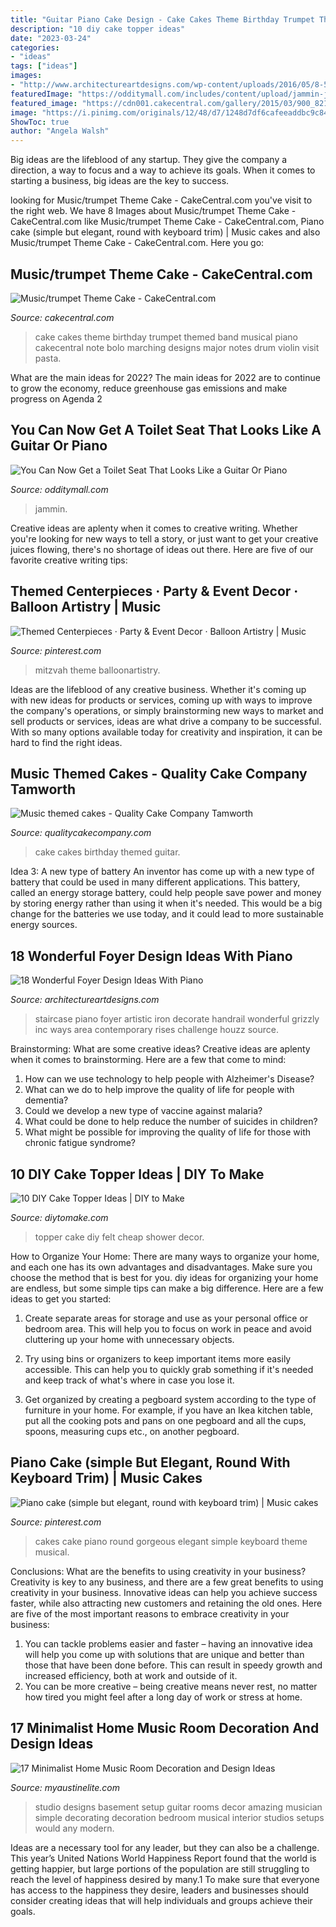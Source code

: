 ```yaml
---
title: "Guitar Piano Cake Design - Cake Cakes Theme Birthday Trumpet Themed Band Musical Piano Cakecentral Note Bolo Marching Designs Major Notes Drum Violin Visit Pasta"
description: "10 diy cake topper ideas"
date: "2023-03-24"
categories:
- "ideas"
tags: ["ideas"]
images:
- "http://www.architectureartdesigns.com/wp-content/uploads/2016/05/8-57.jpg"
featuredImage: "https://odditymall.com/includes/content/upload/jammin-johns-guitar-and-piano-toilet-seats-5135.jpg"
featured_image: "https://cdn001.cakecentral.com/gallery/2015/03/900_821185P444_musictrumpet-theme-cake.jpg"
image: "https://i.pinimg.com/originals/12/48/d7/1248d7df6cafeeaddbc9c8489a4242e8.jpg"
ShowToc: true
author: "Angela Walsh"
---
```



Big ideas are the lifeblood of any startup. They give the company a direction, a way to focus and a way to achieve its goals. When it comes to starting a business, big ideas are the key to success.

	

		
looking for Music/trumpet Theme Cake - CakeCentral.com you've visit to the right web. We have 8 Images about Music/trumpet Theme Cake - CakeCentral.com like Music/trumpet Theme Cake - CakeCentral.com, Piano cake (simple but elegant, round with keyboard trim) | Music cakes and also Music/trumpet Theme Cake - CakeCentral.com. Here you go:
		
    
## Music/trumpet Theme Cake - CakeCentral.com

<img loading=lazy src="https://cdn001.cakecentral.com/gallery/2015/03/900_821185P444_musictrumpet-theme-cake.jpg" onerror="this.onerror=null;this.src='https://tse2.mm.bing.net/th?id=OIP.q95aFuHFXNB0YcnlfZlhRQHaMX&amp;pid=15.1';" alt="Music/trumpet Theme Cake - CakeCentral.com">

_Source: cakecentral.com_

>cake cakes theme birthday trumpet themed band musical piano cakecentral note bolo marching designs major notes drum violin visit pasta. 

	

What are the main ideas for 2022?
The main ideas for 2022 are to continue to grow the economy, reduce greenhouse gas emissions and make progress on Agenda 2
    
## You Can Now Get A Toilet Seat That Looks Like A Guitar Or Piano

<img loading=lazy src="https://odditymall.com/includes/content/upload/jammin-johns-guitar-and-piano-toilet-seats-5135.jpg" onerror="this.onerror=null;this.src='https://tse3.mm.bing.net/th?id=OIP.eOLJUU4aM2oODOXKCQgB_AHaE8&amp;pid=15.1';" alt="You Can Now Get a Toilet Seat That Looks Like a Guitar Or Piano">

_Source: odditymall.com_

>jammin. 

	

Creative ideas are aplenty when it comes to creative writing. Whether you're looking for new ways to tell a story, or just want to get your creative juices flowing, there's no shortage of ideas out there. Here are five of our favorite creative writing tips: 

    
## Themed Centerpieces · Party &amp; Event Decor · Balloon Artistry | Music

<img loading=lazy src="https://i.pinimg.com/originals/c6/e7/94/c6e794e2957066235d0d41477ff12ed6.jpg" onerror="this.onerror=null;this.src='https://tse3.mm.bing.net/th?id=OIP.VzKqzKESNKH_jiSVoAMuHgAAAA&amp;pid=15.1';" alt="Themed Centerpieces · Party &amp; Event Decor · Balloon Artistry | Music">

_Source: pinterest.com_

>mitzvah theme balloonartistry. 

	

Ideas are the lifeblood of any creative business. Whether it's coming up with new ideas for products or services, coming up with ways to improve the company's operations, or simply brainstorming new ways to market and sell products or services, ideas are what drive a company to be successful. With so many options available today for creativity and inspiration, it can be hard to find the right ideas.

    
## Music Themed Cakes - Quality Cake Company Tamworth

<img loading=lazy src="https://w2d8a5y9.stackpathcdn.com/wp-content/uploads/2017/11/guitar-amp-music-black-white-cake-2-518x705.jpg" onerror="this.onerror=null;this.src='https://tse1.mm.bing.net/th?id=OIP.iyvW-MZSuws9Jql5SaQdUAHaKF&amp;pid=15.1';" alt="Music themed cakes - Quality Cake Company Tamworth">

_Source: qualitycakecompany.com_

>cake cakes birthday themed guitar. 

	

Idea 3: A new type of battery
An inventor has come up with a new type of battery that could be used in many different applications. This battery, called an energy storage battery, could help people save power and money by storing energy rather than using it when it's needed. This would be a big change for the batteries we use today, and it could lead to more sustainable energy sources.

    
## 18 Wonderful Foyer Design Ideas With Piano

<img loading=lazy src="http://www.architectureartdesigns.com/wp-content/uploads/2016/05/8-57.jpg" onerror="this.onerror=null;this.src='https://tse1.mm.bing.net/th?id=OIP.1aude6x9dDFMbT3M6AZXSgAAAA&amp;pid=15.1';" alt="18 Wonderful Foyer Design Ideas With Piano">

_Source: architectureartdesigns.com_

>staircase piano foyer artistic iron decorate handrail wonderful grizzly inc ways area contemporary rises challenge houzz source. 

	

Brainstorming: What are some creative ideas?
Creative ideas are aplenty when it comes to brainstorming. Here are a few that come to mind: 
1. How can we use technology to help people with Alzheimer's Disease? 
2. What can we do to help improve the quality of life for people with dementia? 
3. Could we develop a new type of vaccine against malaria? 
4. What could be done to help reduce the number of suicides in children? 
5. What might be possible for improving the quality of life for those with chronic fatigue syndrome?

    
## 10 DIY Cake Topper Ideas | DIY To Make

<img loading=lazy src="http://www.diytomake.com/wp-content/uploads/2015/11/Ckae-Topper-Felt.jpg" onerror="this.onerror=null;this.src='https://tse4.mm.bing.net/th?id=OIP.K3mwCwLJlZwzgahqPmQCXgHaLH&amp;pid=15.1';" alt="10 DIY Cake Topper Ideas | DIY to Make">

_Source: diytomake.com_

>topper cake diy felt cheap shower decor. 

	

How to Organize Your Home: There are many ways to organize your home, and each one has its own advantages and disadvantages. Make sure you choose the method that is best for you.
diy ideas for organizing your home are endless, but some simple tips can make a big difference. Here are a few ideas to get you started:
1. Create separate areas for storage and use as your personal office or bedroom area. This will help you to focus on work in peace and avoid cluttering up your home with unnecessary objects.

2. Try using bins or organizers to keep important items more easily accessible. This can help you to quickly grab something if it's needed and keep track of what's where in case you lose it.

3. Get organized by creating a pegboard system according to the type of furniture in your home. For example, if you have an Ikea kitchen table, put all the cooking pots and pans on one pegboard and all the cups, spoons, measuring cups etc., on another pegboard.

    
## Piano Cake (simple But Elegant, Round With Keyboard Trim) | Music Cakes

<img loading=lazy src="https://i.pinimg.com/originals/12/48/d7/1248d7df6cafeeaddbc9c8489a4242e8.jpg" onerror="this.onerror=null;this.src='https://tse2.mm.bing.net/th?id=OIP.AJlPmWx91Xw2t7XYFywnFQHaJ3&amp;pid=15.1';" alt="Piano cake (simple but elegant, round with keyboard trim) | Music cakes">

_Source: pinterest.com_

>cakes cake piano round gorgeous elegant simple keyboard theme musical. 

	

Conclusions: What are the benefits to using creativity in your business?
Creativity is key to any business, and there are a few great benefits to using creativity in your business. Innovative ideas can help you achieve success faster, while also attracting new customers and retaining the old ones. Here are five of the most important reasons to embrace creativity in your business: 

1. You can tackle problems easier and faster – having an innovative idea will help you come up with solutions that are unique and better than those that have been done before. This can result in speedy growth and increased efficiency, both at work and outside of it. 
2. You can be more creative – being creative means never rest, no matter how tired you might feel after a long day of work or stress at home.

    
## 17 Minimalist Home Music Room Decoration And Design Ideas

<img loading=lazy src="https://www.myaustinelite.com/wp-content/uploads/2015/03/simple-home-music-room.jpg" onerror="this.onerror=null;this.src='https://tse4.mm.bing.net/th?id=OIP.B0LaZJzZ7rnjnWDlQX39ZwHaE8&amp;pid=15.1';" alt="17 Minimalist Home Music Room Decoration and Design Ideas">

_Source: myaustinelite.com_

>studio designs basement setup guitar rooms decor amazing musician simple decorating decoration bedroom musical interior studios setups would any modern. 

	

Ideas are a necessary tool for any leader, but they can also be a challenge. This year’s United Nations World Happiness Report found that the world is getting happier, but large portions of the population are still struggling to reach the level of happiness desired by many.1 To make sure that everyone has access to the happiness they desire, leaders and businesses should consider creating ideas that will help individuals and groups achieve their goals.

